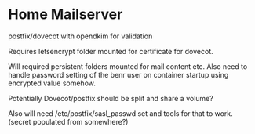 # Home Mailserver

postfix/dovecot with opendkim for validation

Requires letsencrypt folder mounted for certificate for dovecot.

Will required persistent folders mounted for mail content etc.
Also need to handle password setting of the benr user on container startup using encrypted value somehow.

Potentially Dovecot/postfix should be split and share a volume?

Also will need /etc/postfix/sasl_passwd set and tools for that to work. (secret populated from somewhere?)